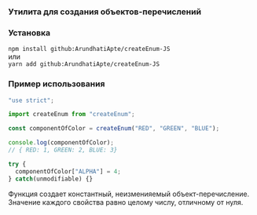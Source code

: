 ### Утилита для создания объектов-перечислений

### Установка

`npm install github:ArundhatiApte/createEnum-JS`  
или  
`yarn add github:ArundhatiApte/createEnum-JS`

### Пример использования

```js
"use strict";

import createEnum from "createEnum";

const componentOfColor = createEnum("RED", "GREEN", "BLUE");

console.log(componentOfColor);
// { RED: 1, GREEN: 2, BLUE: 3}

try {
  componentOfColor["ALPHA"] = 4;
} catch(unmodifiable) {}
```

Функция создает константный, неизменияемый объект-перечисление.
Значение каждого свойства равно целому числу, отличному от нуля.
